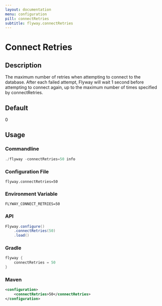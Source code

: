 ```yaml
---
layout: documentation
menu: configuration
pill: connectRetries
subtitle: flyway.connectRetries
---
```


# Connect Retries

## Description
The maximum number of retries when attempting to connect to the database. After each failed attempt, Flyway will wait 1 second before attempting to connect again, up to the maximum number of times specified by connectRetries.

## Default
0

## Usage

### Commandline
```powershell
./flyway -connectRetries=50 info
```

### Configuration File
```properties
flyway.connectRetries=50
```

### Environment Variable
```properties
FLYWAY_CONNECT_RETRIES=50
```

### API
```java
Flyway.configure()
    .connectRetries(50)
    .load()
```

### Gradle
```groovy
flyway {
    connectRetries = 50
}
```

### Maven
```xml
<configuration>
    <connectRetries>50</connectRetries>
</configuration>
```